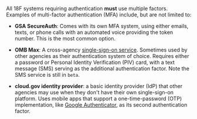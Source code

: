 All 18F systems requiring authentication **must** use multiple factors. Examples of multi-factor authentication (MFA) include, but are not limited to:

* **GSA SecureAuth**: Comes with its own MFA system, using either emails, texts, or phone calls with an automated voice providing the token number. This is the most common option.

* **OMB Max**: A cross-agency [single-sign-on service](https://login.max.gov/cas/login?service=https%3A%2F%2Fmax.gov%2Fmaxportal%2Fsa%2Flogin.action). Sometimes used by other agencies as their authentication system of choice. Requires either a password or Personal Identity Verification (PIV) card, with a text message (SMS) serving as the additional authentication factor. Note the SMS service is still in `beta`.

* **cloud.gov identity provider**: a basic identity provider (IdP) that other agencies may use when they don't have their own single-sign-on platform. Uses mobile apps that support a one-time-password (OTP) implementation, like [Google Authenticator](https://en.wikipedia.org/wiki/Google_Authenticator), as its second authentication factor.

